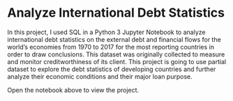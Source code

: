 # Analyze International Debt Statistics


In this project, I used SQL in a Python 3 Jupyter Notebook to analyze international debt statistics on the external debt and financial flows for the world’s economies from 1970 to 2017 for the most reporting countries in order to draw conclusions. This dataset was originally collected to measure and monitor creditworthiness of its client. This project is going to use partial dataset to explore the debt statistics of developing countries and further analyze their economic conditions and their major loan purpose.

Open the notebook above to view the project.
